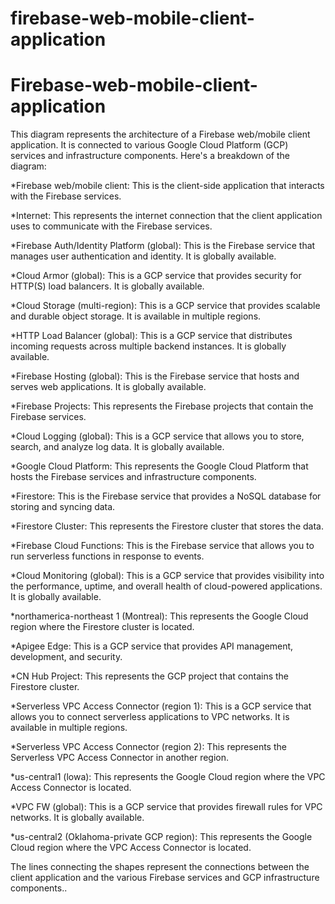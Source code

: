 # firebase-web-mobile-client-application

<!DOCTYPE html>
<html>
<head>
<title>Firebase-Web-Mobile-Client-Application</title>
</head>
<body>

<h1>Firebase-web-mobile-client-application</h1>
<p>This diagram represents the architecture of a Firebase web/mobile client application. It is connected to various Google Cloud Platform (GCP) services and infrastructure components. Here's a breakdown of the diagram:

*Firebase web/mobile client: This is the client-side application that interacts with the Firebase services.

*Internet: This represents the internet connection that the client application uses to communicate with the Firebase services.

*Firebase Auth/Identity Platform (global): This is the Firebase service that manages user authentication and identity. It is globally available.

*Cloud Armor (global): This is a GCP service that provides security for HTTP(S) load balancers. It is globally available.

*Cloud Storage (multi-region): This is a GCP service that provides scalable and durable object storage. It is available in multiple regions.

*HTTP Load Balancer (global): This is a GCP service that distributes incoming requests across multiple backend instances. It is globally available.

*Firebase Hosting (global): This is the Firebase service that hosts and serves web applications. It is globally available.

*Firebase Projects: This represents the Firebase projects that contain the Firebase services.

*Cloud Logging (global): This is a GCP service that allows you to store, search, and analyze log data. It is globally available.

*Google Cloud Platform: This represents the Google Cloud Platform that hosts the Firebase services and infrastructure components.

*Firestore: This is the Firebase service that provides a NoSQL database for storing and syncing data.

*Firestore Cluster: This represents the Firestore cluster that stores the data.

*Firebase Cloud Functions: This is the Firebase service that allows you to run serverless functions in response to events.

*Cloud Monitoring (global): This is a GCP service that provides visibility into the performance, uptime, and overall health of cloud-powered applications. It is globally available.

*northamerica-northeast 1 (Montreal): This represents the Google Cloud region where the Firestore cluster is located.

*Apigee Edge: This is a GCP service that provides API management, development, and security.


*CN Hub Project: This represents the GCP project that contains the Firestore cluster.

*Serverless VPC Access Connector (region 1): This is a GCP service that allows you to connect serverless applications to VPC networks. It is available in multiple regions.


*Serverless VPC Access Connector (region 2): This represents the Serverless VPC Access Connector in another region.

*us-central1 (lowa): This represents the Google Cloud region where the VPC Access Connector is located.

*VPC FW (global): This is a GCP service that provides firewall rules for VPC networks. It is globally available.

*us-central2 (Oklahoma-private GCP region): This represents the Google Cloud region where the VPC Access Connector is located.


The lines connecting the shapes represent the connections between the client application and the various Firebase services and GCP infrastructure components..</p>

</body>
</html>

